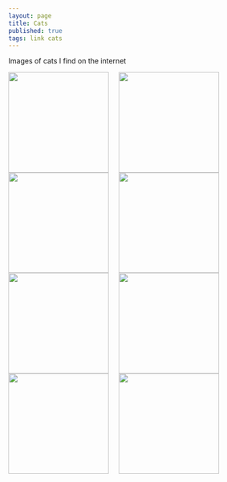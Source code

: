 ```yaml
---
layout: page
title: Cats
published: true
tags: link cats
---
```


Images of cats I find on the internet

<img src="../../../assets/Cats/Van_Cat.bmp" width="200" style="float:left; margin-right:20px;">
<img src="../../../assets/Cats/Quantum_Cat.jpg" width="200" style="float:left; margin-right:20px;">
<img src="../../../assets/Cats/Santa_Cat.jpg" width="200" style="float:left; margin-right:20px;">
<img src="../../../assets/Cats/Beer_Cat.jpg" width="200" style="float:left; margin-right:20px;">
<img src="../../../assets/Cats/Dont_Mess_Cat.webp" width="200" style="float:left; margin-right:20px;">
<img src="../../../assets/Cats/Beanie_Cat.jpg" width="200" style="float:left; margin-right:20px;">
<img src="../../../assets/Cats/Smokey_Cat.jpg" width="200" style="float:left; margin-right:20px;">
<img src="../../../assets/Cats/Seal_Cat.jpg" width="200" style="float:left; margin-right:20px;">